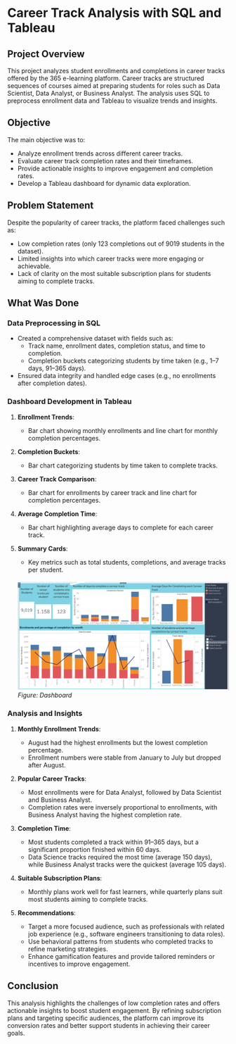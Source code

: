 # Career Track Analysis with SQL and Tableau

## Project Overview
This project analyzes student enrollments and completions in career tracks offered by the 365 e-learning platform. Career tracks are structured sequences of courses aimed at preparing students for roles such as Data Scientist, Data Analyst, or Business Analyst. The analysis uses SQL to preprocess enrollment data and Tableau to visualize trends and insights.

## Objective
The main objective was to:
- Analyze enrollment trends across different career tracks.
- Evaluate career track completion rates and their timeframes.
- Provide actionable insights to improve engagement and completion rates.
- Develop a Tableau dashboard for dynamic data exploration.

## Problem Statement
Despite the popularity of career tracks, the platform faced challenges such as:
- Low completion rates (only 123 completions out of 9019 students in the dataset).
- Limited insights into which career tracks were more engaging or achievable.
- Lack of clarity on the most suitable subscription plans for students aiming to complete tracks.

## What Was Done
### Data Preprocessing in SQL
- Created a comprehensive dataset with fields such as:
  - Track name, enrollment dates, completion status, and time to completion.
  - Completion buckets categorizing students by time taken (e.g., 1–7 days, 91–365 days).
- Ensured data integrity and handled edge cases (e.g., no enrollments after completion dates).

### Dashboard Development in Tableau
1. **Enrollment Trends**:
   - Bar chart showing monthly enrollments and line chart for monthly completion percentages.
2. **Completion Buckets**:
   - Bar chart categorizing students by time taken to complete tracks.
3. **Career Track Comparison**:
   - Bar chart for enrollments by career track and line chart for completion percentages.
4. **Average Completion Time**:
   - Bar chart highlighting average days to complete for each career track.
5. **Summary Cards**:
   - Key metrics such as total students, completions, and average tracks per student.

   ![Dashboard](Dashboard.png)  
   *Figure: Dashboard*


### Analysis and Insights
1. **Monthly Enrollment Trends**:
   - August had the highest enrollments but the lowest completion percentage.
   - Enrollment numbers were stable from January to July but dropped after August.

2. **Popular Career Tracks**:
   - Most enrollments were for Data Analyst, followed by Data Scientist and Business Analyst.
   - Completion rates were inversely proportional to enrollments, with Business Analyst having the highest completion rate.

3. **Completion Time**:
   - Most students completed a track within 91–365 days, but a significant proportion finished within 60 days.
   - Data Science tracks required the most time (average 150 days), while Business Analyst tracks were the quickest (average 105 days).

4. **Suitable Subscription Plans**:
   - Monthly plans work well for fast learners, while quarterly plans suit most students aiming to complete tracks.

5. **Recommendations**:
   - Target a more focused audience, such as professionals with related job experience (e.g., software engineers transitioning to data roles).
   - Use behavioral patterns from students who completed tracks to refine marketing strategies.
   - Enhance gamification features and provide tailored reminders or incentives to improve engagement.

## Conclusion
This analysis highlights the challenges of low completion rates and offers actionable insights to boost student engagement. By refining subscription plans and targeting specific audiences, the platform can improve its conversion rates and better support students in achieving their career goals.
